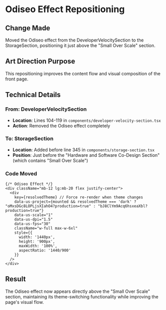 # Odiseo Effect Repositioning

## Change Made
Moved the Odiseo effect from the DeveloperVelocitySection to the StorageSection, positioning it just above the "Small Over Scale" section.

## Art Direction Purpose
This repositioning improves the content flow and visual composition of the front page.

## Technical Details

### From: DeveloperVelocitySection
- **Location**: Lines 104-119 in `components/developer-velocity-section.tsx`
- **Action**: Removed the Odiseo effect completely

### To: StorageSection  
- **Location**: Added before line 345 in `components/storage-section.tsx`
- **Position**: Just before the "Hardware and Software Co-Design Section" (which contains "Small Over Scale")

### Code Moved
```tsx
{/* Odiseo Effect */}
<div className="mb-12 lg:mb-20 flex justify-center">
  <div 
    key={resolvedTheme} // Force re-render when theme changes
    data-us-project={mounted && resolvedTheme === 'dark' ? "oMxsDGc8LOPLjsXIahO4?production=true" : "bJ8ClYm9Acq6hsxeaXbl?production=true"}
    data-us-scale="1"
    data-us-dpi="1.5"
    data-us-fps="30"
    className="w-full max-w-6xl"
    style={{ 
      width: '1440px',
      height: '900px',
      maxWidth: '100%',
      aspectRatio: '1440/900'
    }}
  />
</div>
```

## Result
The Odiseo effect now appears directly above the "Small Over Scale" section, maintaining its theme-switching functionality while improving the page's visual flow.